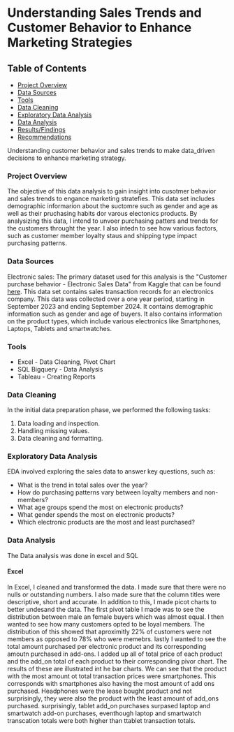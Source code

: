 # Understanding Sales Trends and Customer Behavior to Enhance Marketing Strategies
## Table of Contents
- [Project Overview](#project-overview)
- [Data Sources](#data-sources)
- [Tools](#tools)
- [Data Cleaning](data-cleaning)
- [Exploratory Data Analysis](exploratory-data-analysis)
- [Data Analysis](data-analysis)
- [Results/Findings](results/findings)
- [Recommendations](recommendations)

Understanding customer behavior and sales trends to make data_driven decisions to enhance marketing strategy. 

### Project Overview
The objective of this data analysis to gain insight into cusotmer behavior and sales trends to engance marketing stratefies. This data set includes demographic informarion about the suctomre such as gender and age as well as their pruchasing habits dor varous electonics products. By analysizing this data, I intend to unvoer purchasing patters and trends for the customers throught the year. I also intedn to see how various factors, such as customer member loyalty staus and shipping type impact purchasing patterns. 
### Data Sources 

Electronic sales: The primary dataset used for this analysis is the "Customer purchase behavior - Electronic Sales Data" from Kaggle that can be found [here](https://www.kaggle.com/datasets/cameronseamons/electronic-sales-sep2023-sep2024/data). This data set contains sales transaction records for an electronics company. This data was collected over a one year period, starting in September 2023 and ending September 2024. It contains demographic information such as gender and age of buyers. It also contains information on the product types, which include various electronics like Smartphones, Laptops, Tablets and smartwatches. 

### Tools

- Excel - Data Cleaning, Pivot Chart 
- SQL Bigquery - Data Analysis
- Tableau - Creating Reports

### Data Cleaning 
In the initial data preparation phase, we performed the following tasks:
1. Data loading and inspection. 
2. Handling missing values.
3. Data cleaning and formatting.

### Exploratory Data Analysis
EDA involved exploring the sales data to answer key questions, such as:
- What is the trend in total sales over the year?
- How do purchasing patterns vary between loyalty members and non-members?
- What age groups spend the most on electronic products?
- What gender spends the most on electronic products?
- Which electronic products are the most and least purchased? 

### Data Analysis

The Data analysis was done in excel and SQL 

#### Excel
In Excel, I cleaned and transformed the data. I made sure that there were no nulls or outstanding numbers. I also made sure that the column titles were descriptive, short and accurate. In addition to this, I made picot charts to better undesand the data. The first pivot table I made was to see the distribution between male an female buyers which was almost equal. I then wanted to see how many customers opted to be loyal members. The distribution of this showed that aproximitly 22% of customers were not members as opposed to 78% who were memebrs. lastly I wanted to see the total amount purchased per electronic product and its corresponding amoutn purchased in add-ons. I added up all of total price of each product and the add_on total of each product to their corresponding pivor chart. The results of these are illustrated int he bar charts. We can see that the product with the most amount ot total transaction prices were smartphones. This corresponds with smartphones also having the most amount of add ons purchased. Headphones were the lease bought product and not surprisingly, they were also the product with the least amount of add_ons purchased. surprisingly, tablet add_on purchases surpased laptop and smartwatch add-on purchases, eventhough laptop and smartwatch transcation totals were both higher than ttablet transaction totals. 
